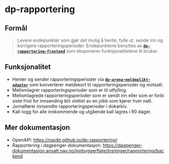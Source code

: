 # dp-rapportering
## Formål
> Levere endepunkter som gjør det mulig å hente, fylle ut, sende inn og korrigere rapporteringsperioder. 
Endepunktene benyttes av [**`dp-rapportering-frontend`**][dp-rapportering-frontend] som eksponerer funksjonalitetene til bruker.

## Funksjonalitet
- Henter og sender rapporteringsperioder via [**`dp-arena-meldeplikt-adapter`**][dp-arena-meldeplikt-adapter] som 
konverterer meldekort til rapporteringsperioder og motsatt.
- Mellomlagrer rapporteringsperioder som er til utfylling. 
- Mellomlagrede rapporteringsperioder som er sendt inn eller som er forbi siste frist for innsending blir slettet av en jobb som kjører hver natt.
- Jornalfører innsendte rapporteringsperioder i dokarkiv.
- Kall-logg for alle innkommende og utgående kall lagres i 90 dager.

## Mer dokumentasjon
- OpenAPI: https://navikt.github.io/dp-rapportering/
- Rapportering i dagpenger-dokumentasjon: https://dagpenger-dokumentasjon.ansatt.nav.no/innbyggerflate/losninger/rapportering/backend

[dp-rapportering-frontend]: https://github.com/navikt/dp-rapportering-frontend
[dp-arena-meldeplikt-adapter]: https://github.com/navikt/dp-arena-meldeplikt-adapter

